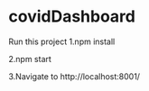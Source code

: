# covidDashboard
Run this project 
1.npm install

2.npm start

3.Navigate to http://localhost:8001/
